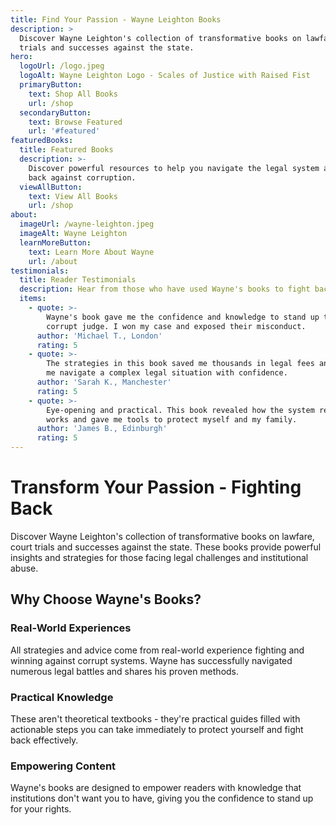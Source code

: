 ```yaml
---
title: Find Your Passion - Wayne Leighton Books
description: >
  Discover Wayne Leighton's collection of transformative books on lawfare, court
  trials and successes against the state.
hero:
  logoUrl: /logo.jpeg
  logoAlt: Wayne Leighton Logo - Scales of Justice with Raised Fist
  primaryButton:
    text: Shop All Books
    url: /shop
  secondaryButton:
    text: Browse Featured
    url: '#featured'
featuredBooks:
  title: Featured Books
  description: >-
    Discover powerful resources to help you navigate the legal system and fight
    back against corruption.
  viewAllButton:
    text: View All Books
    url: /shop
about:
  imageUrl: /wayne-leighton.jpeg
  imageAlt: Wayne Leighton
  learnMoreButton:
    text: Learn More About Wayne
    url: /about
testimonials:
  title: Reader Testimonials
  description: Hear from those who have used Wayne's books to fight back and win.
  items:
    - quote: >-
        Wayne's book gave me the confidence and knowledge to stand up to a
        corrupt judge. I won my case and exposed their misconduct.
      author: 'Michael T., London'
      rating: 5
    - quote: >-
        The strategies in this book saved me thousands in legal fees and helped
        me navigate a complex legal situation with confidence.
      author: 'Sarah K., Manchester'
      rating: 5
    - quote: >-
        Eye-opening and practical. This book revealed how the system really
        works and gave me tools to protect myself and my family.
      author: 'James B., Edinburgh'
      rating: 5
---
```


# Transform Your Passion -  Fighting Back

Discover Wayne Leighton's collection of transformative books on lawfare, court trials and successes against the state. These books provide powerful insights and strategies for those facing legal challenges and institutional abuse.

## Why Choose Wayne's Books?

### Real-World Experiences

All strategies and advice come from real-world experience fighting and winning against corrupt systems. Wayne has successfully navigated numerous legal battles and shares his proven methods.

### Practical Knowledge

These aren't theoretical textbooks - they're practical guides filled with actionable steps you can take immediately to protect yourself and fight back effectively.

### Empowering Content

Wayne's books are designed to empower readers with knowledge that institutions don't want you to have, giving you the confidence to stand up for your rights.
